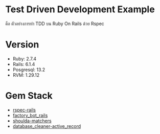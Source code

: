 # Test Driven Development Example
คือ ตัวอย่างการทำ TDD บน Ruby On Rails ด้วย Rspec

# Version
* Ruby: 2.7.4
* Rails: 6.1.4
* Posgresql: 13.2
* RVM: 1.29.12

# Gem Stack
* [rspec-rails](https://github.com/rspec/rspec-rails)
* [factory_bot_rails](https://github.com/thoughtbot/factory_bot_rails)
* [shoulda-matchers](https://github.com/thoughtbot/shoulda-matchers)
* [database_cleaner-active_record](https://github.com/DatabaseCleaner/database_cleaner)
